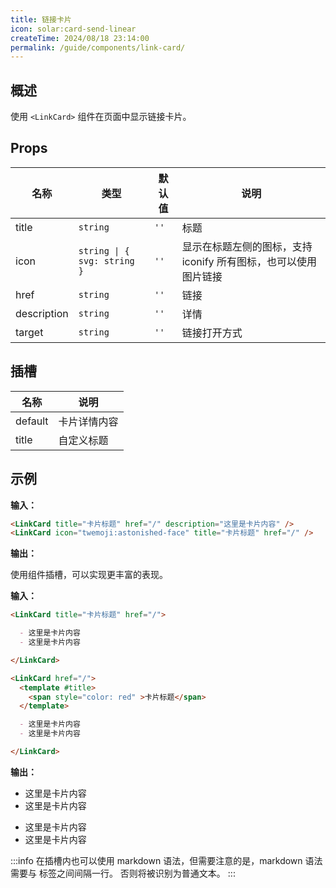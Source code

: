 ```yaml
---
title: 链接卡片
icon: solar:card-send-linear
createTime: 2024/08/18 23:14:00
permalink: /guide/components/link-card/
---
```


## 概述

使用 `<LinkCard>` 组件在页面中显示链接卡片。

## Props

| 名称        | 类型                        | 默认值 | 说明                                                             |
| ----------- | --------------------------- | ------ | ---------------------------------------------------------------- |
| title       | `string`                    | `''`   | 标题                                                             |
| icon        | `string \| { svg: string }` | `''`   | 显示在标题左侧的图标，支持 iconify 所有图标，也可以使用 图片链接 |
| href        | `string`                    | `''`   | 链接                                                             |
| description | `string`                    | `''`   | 详情                                                             |
| target      | `string`                    | `''`   | 链接打开方式                                                             |

## 插槽

| 名称    | 说明         |
| ------- | ------------ |
| default | 卡片详情内容 |
| title   | 自定义标题   |

## 示例

**输入：**

```md :no-line-numbers
<LinkCard title="卡片标题" href="/" description="这里是卡片内容" />
<LinkCard icon="twemoji:astonished-face" title="卡片标题" href="/" />
```

**输出：**

<LinkCard title="卡片标题" href="/" description="这里是卡片内容" />
<LinkCard icon="twemoji:astonished-face" title="卡片标题" href="/" />

使用组件插槽，可以实现更丰富的表现。

**输入：**

```md :no-line-numbers
<LinkCard title="卡片标题" href="/">

  - 这里是卡片内容
  - 这里是卡片内容

</LinkCard>

<LinkCard href="/">
  <template #title>
    <span style="color: red" >卡片标题</span>
  </template>

  - 这里是卡片内容
  - 这里是卡片内容

</LinkCard>
```

**输出：**
<LinkCard title="卡片标题" href="/">

- 这里是卡片内容
- 这里是卡片内容

</LinkCard>

<LinkCard href="/">
  <template #title>
    <span style="color: red" >卡片标题</span>
  </template>

- 这里是卡片内容
- 这里是卡片内容
</LinkCard>

:::info
在插槽内也可以使用 markdown 语法，但需要注意的是，markdown 语法需要与 标签之间间隔一行。
否则将被识别为普通文本。
:::
